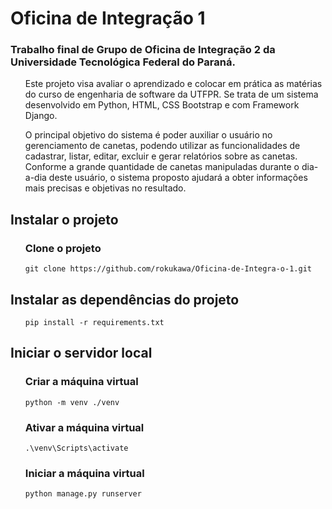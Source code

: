 # Oficina de Integração 1
### Trabalho final de Grupo de Oficina de Integração 2 da Universidade Tecnológica Federal do Paraná.
<ol>
Este projeto visa avaliar o aprendizado e colocar em prática as matérias do curso de engenharia de software da UTFPR. Se trata de um sistema desenvolvido em Python, HTML, CSS Bootstrap e com Framework Django.

O principal objetivo do sistema é poder auxiliar o usuário no gerenciamento de canetas, podendo utilizar as funcionalidades de cadastrar, listar, editar, excluir e gerar relatórios sobre as canetas. Conforme a grande quantidade de canetas manipuladas durante o dia-a-dia deste usuário, o sistema proposto ajudará a obter informações mais precisas e objetivas no resultado. 
</ol>
  
## Instalar o projeto
<ol>
  
### Clone o projeto
```
git clone https://github.com/rokukawa/Oficina-de-Integra-o-1.git
```
</ol>

  
## Instalar as dependências do projeto
<ol>
  
```
pip install -r requirements.txt
```
</ol>
  
  
## Iniciar o servidor local
<ol>
  
### Criar a máquina virtual
```
python -m venv ./venv
```
  
### Ativar a máquina virtual
```
.\venv\Scripts\activate  
```

### Iniciar a máquina virtual
```
python manage.py runserver
```
</ol>
